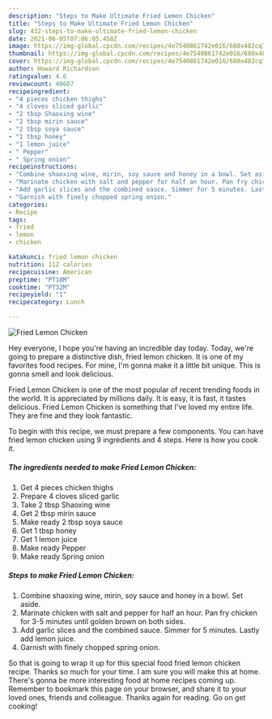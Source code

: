 ```yaml
---
description: "Steps to Make Ultimate Fried Lemon Chicken"
title: "Steps to Make Ultimate Fried Lemon Chicken"
slug: 432-steps-to-make-ultimate-fried-lemon-chicken
date: 2021-06-05T07:06:05.458Z
image: https://img-global.cpcdn.com/recipes/4e7540861742e016/680x482cq70/fried-lemon-chicken-recipe-main-photo.jpg
thumbnail: https://img-global.cpcdn.com/recipes/4e7540861742e016/680x482cq70/fried-lemon-chicken-recipe-main-photo.jpg
cover: https://img-global.cpcdn.com/recipes/4e7540861742e016/680x482cq70/fried-lemon-chicken-recipe-main-photo.jpg
author: Howard Richardson
ratingvalue: 4.6
reviewcount: 40607
recipeingredient:
- "4 pieces chicken thighs"
- "4 cloves sliced garlic"
- "2 tbsp Shaoxing wine"
- "2 tbsp mirin sauce"
- "2 tbsp soya sauce"
- "1 tbsp honey"
- "1 lemon juice"
- " Pepper"
- " Spring onion"
recipeinstructions:
- "Combine shaoxing wine, mirin, soy sauce and honey in a bowl. Set aside."
- "Marinate chicken with salt and pepper for half an hour. Pan fry chicken for 3-5 minutes until golden brown on both sides."
- "Add garlic slices and the combined sauce. Simmer for 5 minutes. Lastly add lemon juice."
- "Garnish with finely chopped spring onion."
categories:
- Recipe
tags:
- fried
- lemon
- chicken

katakunci: fried lemon chicken 
nutrition: 112 calories
recipecuisine: American
preptime: "PT18M"
cooktime: "PT32M"
recipeyield: "1"
recipecategory: Lunch

---
```



![Fried Lemon Chicken](https://img-global.cpcdn.com/recipes/4e7540861742e016/680x482cq70/fried-lemon-chicken-recipe-main-photo.jpg)

Hey everyone, I hope you're having an incredible day today. Today, we're going to prepare a distinctive dish, fried lemon chicken. It is one of my favorites food recipes. For mine, I'm gonna make it a little bit unique. This is gonna smell and look delicious.

Fried Lemon Chicken is one of the most popular of recent trending foods in the world. It is appreciated by millions daily. It is easy, it is fast, it tastes delicious. Fried Lemon Chicken is something that I've loved my entire life. They are fine and they look fantastic.




To begin with this recipe, we must prepare a few components. You can have fried lemon chicken using 9 ingredients and 4 steps. Here is how you cook it.

<!--inarticleads1-->

##### The ingredients needed to make Fried Lemon Chicken:

1. Get 4 pieces chicken thighs
1. Prepare 4 cloves sliced garlic
1. Take 2 tbsp Shaoxing wine
1. Get 2 tbsp mirin sauce
1. Make ready 2 tbsp soya sauce
1. Get 1 tbsp honey
1. Get 1 lemon juice
1. Make ready  Pepper
1. Make ready  Spring onion




<!--inarticleads2-->

##### Steps to make Fried Lemon Chicken:

1. Combine shaoxing wine, mirin, soy sauce and honey in a bowl. Set aside.
1. Marinate chicken with salt and pepper for half an hour. Pan fry chicken for 3-5 minutes until golden brown on both sides.
1. Add garlic slices and the combined sauce. Simmer for 5 minutes. Lastly add lemon juice.
1. Garnish with finely chopped spring onion.




So that is going to wrap it up for this special food fried lemon chicken recipe. Thanks so much for your time. I am sure you will make this at home. There's gonna be more interesting food at home recipes coming up. Remember to bookmark this page on your browser, and share it to your loved ones, friends and colleague. Thanks again for reading. Go on get cooking!
